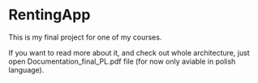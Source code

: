 # RentingApp
This is my final project for one of my courses. 

If you want to read more about it, and check out whole architecture, just open Documentation_final_PL.pdf file (for now only aviable in polish language).

